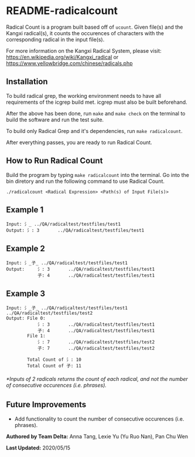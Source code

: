 # README-radicalcount

Radical Count is a program built based off of `ucount`. Given file(s) and the Kangxi radical(s), it counts the occurences of characters with the corresponding radical in the input file(s).

For more information on the Kangxi Radical System, please visit: https://en.wikipedia.org/wiki/Kangxi_radical or https://www.yellowbridge.com/chinese/radicals.php

## **Installation**

To build radical grep, the working environment needs to have all requirements of the icgrep build met. icgrep must also be built beforehand.

After the above has been done, run  `make`  and `make check` on the terminal to build the software and run the test suite.

To build only Radical Grep and it's dependencies, run `make radicalcount`.

After everything passes, you are ready to run Radical Count.

## **How to Run Radical Count**

Build the program by typing `make radicalcount` into the terminal. Go into the bin diretory and run the following command to use Radical Count.

    ./radicalcount <Radical Expression> <Path(s) of Input File(s)>

## Example 1

    Input: 氵_ ../QA/radicaltest/testfiles/test1
    Output: 氵: 3       ../QA/radicaltest/testfiles/test1

## Example 2

    Input: 氵_子_ ../QA/radicaltest/testfiles/test1
    Output:     氵: 3       ../QA/radicaltest/testfiles/test1
                子: 4       ../QA/radicaltest/testfiles/test1

## Example 3

    Input: 氵_子_ ../QA/radicaltest/testfiles/test1 ../QA/radicaltest/testfiles/test2
    Output: File 0:
                氵: 3       ../QA/radicaltest/testfiles/test1
                子: 4       ../QA/radicaltest/testfiles/test1
            File 1:
                氵: 7       ../QA/radicaltest/testfiles/test2
                子: 7       ../QA/radicaltest/testfiles/test2

            Total Count of 氵: 10
            Total Count of 子: 11
    
###### *Inputs of 2 radicals returns the count of each radical, and not the number of consecutive occurences (i.e. phrases).

## **Future Improvements**
* Add functionality to count the number of consecutive occurences (i.e. phrases).


**Authored by Team Delta:** Anna Tang, Lexie Yu (Yu Ruo Nan),  Pan Chu Wen

**Last Updated:** 2020/05/15
